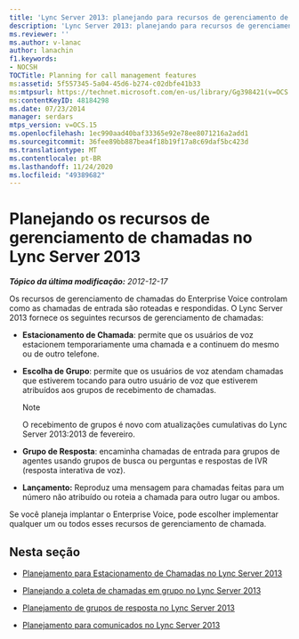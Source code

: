 ```yaml
---
title: 'Lync Server 2013: planejando para recursos de gerenciamento de chamadas'
description: 'Lync Server 2013: planejando para recursos de gerenciamento de chamadas.'
ms.reviewer: ''
ms.author: v-lanac
author: lanachin
f1.keywords:
- NOCSH
TOCTitle: Planning for call management features
ms:assetid: 5f557345-5a04-45d6-b274-c02dbfe41b33
ms:mtpsurl: https://technet.microsoft.com/en-us/library/Gg398421(v=OCS.15)
ms:contentKeyID: 48184298
ms.date: 07/23/2014
manager: serdars
mtps_version: v=OCS.15
ms.openlocfilehash: 1ec990aad40baf33365e92e78ee8071216a2add1
ms.sourcegitcommit: 36fee89bb887bea4f18b19f17a8c69daf5bc423d
ms.translationtype: MT
ms.contentlocale: pt-BR
ms.lasthandoff: 11/24/2020
ms.locfileid: "49389682"
---
```

# <a name="planning-for-call-management-features-in-lync-server-2013"></a>Planejando os recursos de gerenciamento de chamadas no Lync Server 2013

<div data-xmlns="http://www.w3.org/1999/xhtml">

<div class="topic" data-xmlns="http://www.w3.org/1999/xhtml" data-msxsl="urn:schemas-microsoft-com:xslt" data-cs="https://msdn.microsoft.com/">

<div data-asp="https://msdn2.microsoft.com/asp">



</div>

<div id="mainSection">

<div id="mainBody">

<span> </span>

_**Tópico da última modificação:** 2012-12-17_

Os recursos de gerenciamento de chamadas do Enterprise Voice controlam como as chamadas de entrada são roteadas e respondidas. O Lync Server 2013 fornece os seguintes recursos de gerenciamento de chamadas:

  - **Estacionamento de Chamada**: permite que os usuários de voz estacionem temporariamente uma chamada e a continuem do mesmo ou de outro telefone.

  - **Escolha de Grupo**: permite que os usuários de voz atendam chamadas que estiverem tocando para outro usuário de voz  que estiverem atribuídos aos grupos de recebimento de chamadas.
    
    <div>
    

    > [!NOTE]  
    > O recebimento de grupos é novo com atualizações cumulativas do Lync Server 2013:2013 de fevereiro.

    
    </div>

  - **Grupo de Resposta**: encaminha chamadas de entrada para grupos de agentes usando grupos de busca ou perguntas e respostas de IVR (resposta interativa de voz).

  - **Lançamento:**    Reproduz uma mensagem para chamadas feitas para um número não atribuído ou roteia a chamada para outro lugar ou ambos.

Se você planeja implantar o Enterprise Voice, pode escolher implementar qualquer um ou todos esses recursos de gerenciamento de chamada.

<div>

## <a name="in-this-section"></a>Nesta seção

  - [Planejamento para Estacionamento de Chamadas no Lync Server 2013](lync-server-2013-planning-for-call-park.md)

  - [Planejando a coleta de chamadas em grupo no Lync Server 2013](lync-server-2013-planning-for-group-call-pickup.md)

  - [Planejamento de grupos de resposta no Lync Server 2013](lync-server-2013-planning-for-response-groups.md)

  - [Planejamento para comunicados no Lync Server 2013](lync-server-2013-planning-for-announcements.md)

</div>

</div>

<span> </span>

</div>

</div>

</div>


